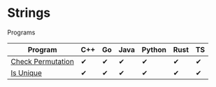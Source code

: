 
# Strings

  

Programs

  

|Program|C++|Go|Java|Python|Rust|TS|
|--|--|--|--|--|--|--|
| [Check Permutation](./check_permutation)|✔  |✔  |✔  |✔  |✔  |✔  |
| [Is Unique](./is_unique)|✔  |✔  |✔  |✔  |✔  |✔  |

